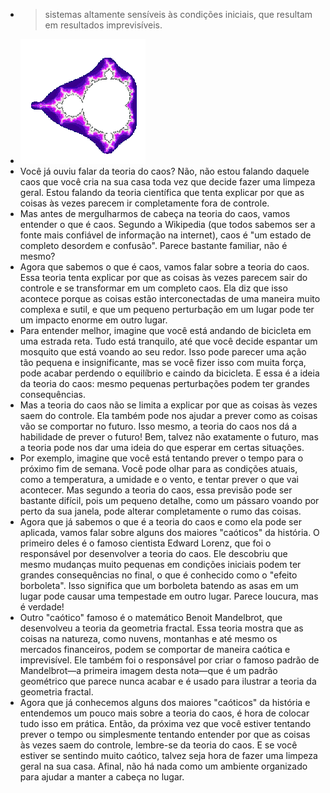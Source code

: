---
---

- > sistemas altamente sensíveis às condições iniciais, que resultam em resultados imprevisíveis.
- ![output-onlinegiftools (15).gif](../assets/output-onlinegiftools_(15)_1672446403239_0.gif)
- Você já ouviu falar da teoria do caos? Não, não estou falando daquele caos que você cria na sua casa toda vez que decide fazer uma limpeza geral. Estou falando da teoria científica que tenta explicar por que as coisas às vezes parecem ir completamente fora de controle.
- Mas antes de mergulharmos de cabeça na teoria do caos, vamos entender o que é caos. Segundo a Wikipedia (que todos sabemos ser a fonte mais confiável de informação na internet), caos é "um estado de completo desordem e confusão". Parece bastante familiar, não é mesmo?
- Agora que sabemos o que é caos, vamos falar sobre a teoria do caos. Essa teoria tenta explicar por que as coisas às vezes parecem sair do controle e se transformar em um completo caos. Ela diz que isso acontece porque as coisas estão interconectadas de uma maneira muito complexa e sutil, e que um pequeno perturbação em um lugar pode ter um impacto enorme em outro lugar.
- Para entender melhor, imagine que você está andando de bicicleta em uma estrada reta. Tudo está tranquilo, até que você decide espantar um mosquito que está voando ao seu redor. Isso pode parecer uma ação tão pequena e insignificante, mas se você fizer isso com muita força, pode acabar perdendo o equilíbrio e caindo da bicicleta. E essa é a ideia da teoria do caos: mesmo pequenas perturbações podem ter grandes consequências.
- Mas a teoria do caos não se limita a explicar por que as coisas às vezes saem do controle. Ela também pode nos ajudar a prever como as coisas vão se comportar no futuro. Isso mesmo, a teoria do caos nos dá a habilidade de prever o futuro! Bem, talvez não exatamente o futuro, mas a teoria pode nos dar uma ideia do que esperar em certas situações.
- Por exemplo, imagine que você está tentando prever o tempo para o próximo fim de semana. Você pode olhar para as condições atuais, como a temperatura, a umidade e o vento, e tentar prever o que vai acontecer. Mas segundo a teoria do caos, essa previsão pode ser bastante difícil, pois um pequeno detalhe, como um pássaro voando por perto da sua janela, pode alterar completamente o rumo das coisas.
- Agora que já sabemos o que é a teoria do caos e como ela pode ser aplicada, vamos falar sobre alguns dos maiores "caóticos" da história. O primeiro deles é o famoso cientista Edward Lorenz, que foi o responsável por desenvolver a teoria do caos. Ele descobriu que mesmo mudanças muito pequenas em condições iniciais podem ter grandes consequências no final, o que é conhecido como o "efeito borboleta". Isso significa que um borboleta batendo as asas em um lugar pode causar uma tempestade em outro lugar. Parece loucura, mas é verdade!
- Outro "caótico" famoso é o matemático Benoit Mandelbrot, que desenvolveu a teoria da geometria fractal. Essa teoria mostra que as coisas na natureza, como nuvens, montanhas e até mesmo os mercados financeiros, podem se comportar de maneira caótica e imprevisível. Ele também foi o responsável por criar o famoso padrão de Mandelbrot—a primeira imagem desta nota—que é um padrão geométrico que parece nunca acabar e é usado para ilustrar a teoria da geometria fractal.
- Agora que já conhecemos alguns dos maiores "caóticos" da história e entendemos um pouco mais sobre a teoria do caos, é hora de colocar tudo isso em prática. Então, da próxima vez que você estiver tentando prever o tempo ou simplesmente tentando entender por que as coisas às vezes saem do controle, lembre-se da teoria do caos. E se você estiver se sentindo muito caótico, talvez seja hora de fazer uma limpeza geral na sua casa. Afinal, não há nada como um ambiente organizado para ajudar a manter a cabeça no lugar.